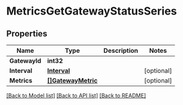 # MetricsGetGatewayStatusSeries

## Properties

Name | Type | Description | Notes
------------ | ------------- | ------------- | -------------
**GatewayId** | **int32** |  | 
**Interval** | [**Interval**](interval.md) |  | [optional] 
**Metrics** | [**[]GatewayMetric**](gateway_metric.md) |  | [optional] 

[[Back to Model list]](../README.md#documentation-for-models) [[Back to API list]](../README.md#documentation-for-api-endpoints) [[Back to README]](../README.md)


